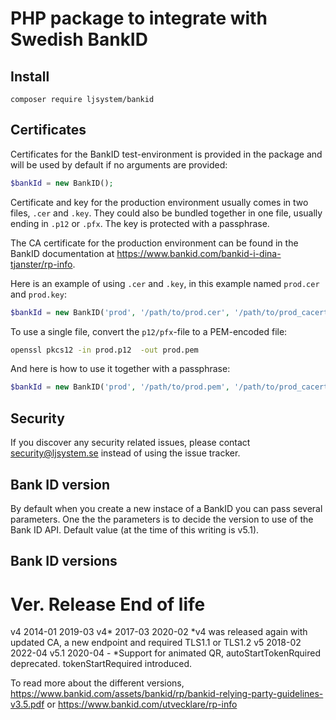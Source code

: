 # PHP package to integrate with Swedish BankID

## Install

```
composer require ljsystem/bankid
```

## Certificates

Certificates for the BankID test-environment is provided in the package and will be used by default if no arguments are provided:

```php
$bankId = new BankID();
```

Certificate and key for the production environment usually comes in two files, `.cer` and `.key`. They could also be bundled together in one file, usually ending in `.p12` or `.pfx`. The key is protected with a passphrase.

The CA certificate for the production environment can be found in the BankID documentation at https://www.bankid.com/bankid-i-dina-tjanster/rp-info.

Here is an example of using `.cer` and `.key`, in this example named `prod.cer` and `prod.key`:

```php
$bankId = new BankID('prod', '/path/to/prod.cer', '/path/to/prod_cacert.cer', '/path/to/prod.key', 'key-passphrase', '5.1');
```

To use a single file, convert the `p12/pfx`-file to a PEM-encoded file:

```bash
openssl pkcs12 -in prod.p12  -out prod.pem
```

And here is how to use it together with a passphrase:

```php
$bankId = new BankID('prod', '/path/to/prod.pem', '/path/to/prod_cacert.cer', null, 'key-passphrase');
```

## Security

If you discover any security related issues, please contact security@ljsystem.se instead of using the issue tracker.

## Bank ID version

By default when you create a new instace of a BankID you can pass several parameters. One the the parameters is to decide the version to use of the Bank ID API. Default value (at the time of this writing is v5.1).

## Bank ID versions
Ver.    Release    End of life
==============================
v4      2014-01     2019-03
v4*     2017-03     2020-02 *v4 was released again with updated CA, a new endpoint and required TLS1.1 or TLS1.2
v5      2018-02     2022-04
v5.1    2020-04     -       *Support for  animated QR, autoStartTokenRquired deprecated. tokenStartRequired introduced.

To read more about the different versions,
https://www.bankid.com/assets/bankid/rp/bankid-relying-party-guidelines-v3.5.pdf
or
https://www.bankid.com/utvecklare/rp-info

